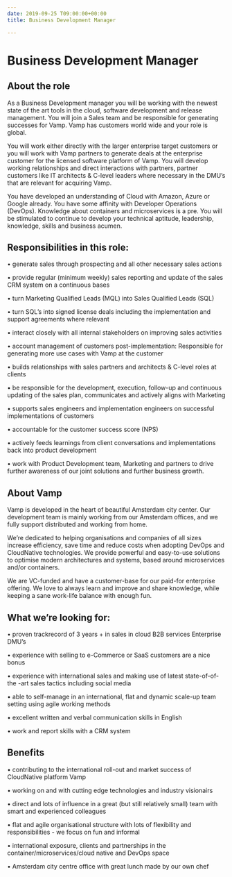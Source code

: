 ```yaml
---
date: 2019-09-25 T09:00:00+00:00
title: Business Development Manager

---
```


# Business Development Manager

## About the role

As a Business Development manager you will be working with the newest state of the art tools in the cloud, software development and release management. You will join a Sales team and be responsible for generating successes for Vamp. Vamp has customers world wide and your role is global. 

You will work either directly with the larger enterprise target customers or you will work with Vamp partners to generate deals at the enterprise customer for the licensed software platform of Vamp. You will develop working relationships and direct interactions with partners, partner customers like IT architects & C-level leaders where necessary in the DMU’s that are relevant for acquiring Vamp.

You have developed an understanding of Cloud with Amazon, Azure or Google already. You have some affinity with Developer Operations (DevOps). Knowledge about containers and microservices is a pre. You will be stimulated to continue to develop your technical aptitude, leadership, knowledge, skills and business acumen.

## Responsibilities in this role:
• generate sales through prospecting and all other necessary sales actions

• provide regular (minimum weekly) sales reporting and update of the sales CRM system on a continuous bases

• turn Marketing Qualified Leads (MQL) into Sales Qualified Leads (SQL)

• turn SQL’s into signed license deals including the implementation and support agreements where relevant

• interact closely with all internal stakeholders on improving sales activities

• account management of customers post-implementation: Responsible for generating more use cases with Vamp at the customer

• builds relationships with sales partners and architects & C-level roles at clients

• be responsible for the development, execution, follow-up and continuous updating of the sales plan, communicates and actively aligns with Marketing

• supports sales engineers and implementation engineers on successful implementations of customers

• accountable for the customer success score (NPS)

• actively feeds learnings from client conversations and implementations back into product development

• work with Product Development team, Marketing and partners to drive further awareness of our joint solutions and further business growth.

## About Vamp

Vamp is developed in the heart of beautiful Amsterdam city center. Our development team is mainly working from our Amsterdam offices, and we fully support distributed and working from home. 

We’re dedicated to helping organisations and companies of all sizes increase efficiency, save time and reduce costs when adopting DevOps and CloudNative technologies. We provide powerful and easy-to-use solutions to optimise modern architectures and systems, based around microservices and/or containers. 

We are VC-funded and have a customer-base for our paid-for enterprise offering. We love to always learn and improve and share knowledge, while keeping a sane work-life balance with enough fun.

## What we’re looking for:
• proven trackrecord of 3 years + in sales in cloud B2B services Enterprise DMU’s

• experience with selling to e-Commerce or SaaS customers are a nice bonus

• experience with international sales and making use of latest state-of-of-the -art sales tactics including social media

• able to self-manage in an international, flat and dynamic scale-up team setting using agile working methods

• excellent written and verbal communication skills in English

• work and report skills with a CRM system

## Benefits
• contributing to the international roll-out and market success of CloudNative platform Vamp 

• working on and with cutting edge technologies and industry visionairs

• direct and lots of influence in a great (but still relatively small) team with smart and experienced colleagues

• flat and agile organisational structure with lots of flexibility and responsibilities - we focus on fun and informal

• international exposure, clients and partnerships in the container/microservices/cloud native and DevOps space

• Amsterdam city centre office with great lunch made by our own chef
